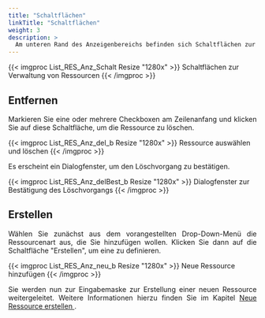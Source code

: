 ```yaml
---
title: "Schaltflächen"
linkTitle: "Schaltflächen"
weight: 3
description: >
  Am unteren Rand des Anzeigenbereichs befinden sich Schaltflächen zur Verwaltung der Ressourcen.
---
```

{{< imgproc List_RES_Anz_Schalt Resize "1280x" >}}
Schaltflächen zur Verwaltung von Ressourcen
{{< /imgproc >}}

## Entfernen
<p style="text-align: justify"> Markieren Sie eine oder mehrere Checkboxen am Zeilenanfang und klicken Sie auf diese Schaltfläche, um die Ressource zu löschen. </p>

{{< imgproc List_RES_Anz_del_b Resize "1280x" >}}
Ressource auswählen und löschen
{{< /imgproc >}}

Es erscheint ein Dialogfenster, um den Löschvorgang zu bestätigen.

{{< imgproc List_RES_Anz_delBest_b Resize "1280x" >}}
Dialogfenster zur Bestätigung des Löschvorgangs
{{< /imgproc >}}

## Erstellen
<p style="text-align: justify"> Wählen Sie zunächst aus dem vorangestellten Drop-Down-Menü die Ressourcenart aus, die Sie hinzufügen wollen. Klicken Sie dann auf die Schaltfläche "Erstellen", um eine zu definieren. </p>

{{< imgproc List_RES_Anz_neu_b Resize "1280x" >}}
Neue Ressource hinzufügen
{{< /imgproc >}}

<p style="text-align: justify"> Sie werden nun zur Eingabemaske zur Erstellung einer neuen Ressource weitergeleitet. Weitere Informationen hierzu finden Sie im Kapitel <a href="/Einstellungen/Ressourcen/#RessourcenNeuErstellen/"> Neue Ressource erstellen </a>. </p>
